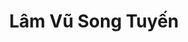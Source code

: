 ---
layout: album_gallery
resource: instagram
title: "Lâm Vũ Song Tuyến"
description: "Instagram albums of Lâm Vũ Song Tuyến</br>. Username: _beeemm_"
active: gallery
images:
- image_path: /beeemm_/0/20240509_153014_442659139_360947013665138_8742187422583581297_n.jpg
  gallery-folder: /gallery/beeemm_/0/
  gallery-name: 0
  gallery-date: April 2025
- image_path: /beeemm_/1/20241030_185029_464984773_859365816274078_1280432279942670858_n.jpg
  gallery-folder: /gallery/beeemm_/1/
  gallery-name: 1
  gallery-date: April 2025
- image_path: /beeemm_/2/20231124_173751_404333416_880020807043774_8504733778871013867_n.jpg
  gallery-folder: /gallery/beeemm_/2/
  gallery-name: 2
  gallery-date: April 2025
---